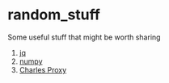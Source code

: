 # random_stuff
Some useful stuff that might be worth sharing


1. [jq](./jq)
2. [numpy](./numpy)
3. [Charles Proxy](./proxy)
